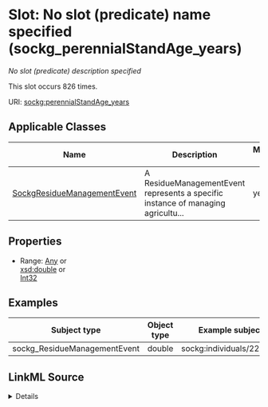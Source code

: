 

# Slot: No slot (predicate) name specified (sockg_perennialStandAge_years)


_No slot (predicate) description specified_






This slot occurs 826 times.


URI: [sockg:perennialStandAge_years](https://idir.uta.edu/sockg-ontology/docs/perennialStandAge_years)



<!-- no inheritance hierarchy -->





## Applicable Classes

| Name | Description | Modifies Slot |
| --- | --- | --- |
| [SockgResidueManagementEvent](../classes/SockgResidueManagementEvent.md) | A ResidueManagementEvent represents a specific instance of managing agricultu... |  yes  |







## Properties

* Range: [Any](../classes/Any.md)&nbsp;or&nbsp;<br />[xsd:double](http://www.w3.org/2001/XMLSchema#double)&nbsp;or&nbsp;<br />[Int32](../types/Int32.md)






## Examples

| Subject type | Object type | Example subject | Example object | Occurrences |
| --- | --- | --- | --- | --- |
| sockg_ResidueManagementEvent | double | sockg:individuals/227783 | 4.0 | 826 |




## LinkML Source

<details>

```yaml
name: sockg_perennialStandAge_years
annotations:
  count:
    tag: count
    value: 826
description: No slot (predicate) description specified
title: No slot (predicate) name specified
examples:
- object:
    example_object: '4.0'
    example_object_type: double
    example_predicate: sockg:perennialStandAge_years
    example_subject: sockg:individuals/227783
    example_subject_type: sockg_ResidueManagementEvent
from_schema: soc-kg
rank: 1000
domain: sockg_ResidueManagementEvent
slot_uri: sockg:perennialStandAge_years
alias: sockg_perennialStandAge_years
domain_of:
- sockg_ResidueManagementEvent
range: Any
any_of:
- range: double
- range: int32

```
</details>